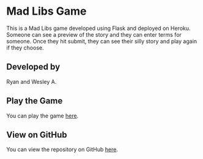 # Mad Libs Game

This is a Mad Libs game developed using Flask and deployed on Heroku.  Someone can see a preview of the story and they can enter terms for someone.  Once they hit submit, they can see their silly story and play again if they choose.

## Developed by

Ryan and Wesley A.

## Play the Game

You can play the game [here](https://ryan-wesley-e0c69c35467b.herokuapp.com).

## View on GitHub

You can view the repository on GitHub [here](https://github.com/nladkins/madlibs).
